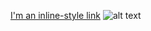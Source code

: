 [I'm an inline-style link](https://www.google.com)
![alt text](https://www.hackerrank.com/domains/sql/select"Hackerrank")

[link text itself]:(https://github.com/int28h/SQLTasks/blob/master/src/hackerrank-basic-select.md)
[link text itself]:(https://github.com/int28h/SQLTasks/blob/master/src/hackerrank-advanced-select.md)
[link text itself]:(https://github.com/int28h/SQLTasks/blob/master/src/hackerrank-aggregation.md)
[link text itself]:(https://github.com/int28h/SQLTasks/blob/master/src/hackerrank-basic-join.md)

